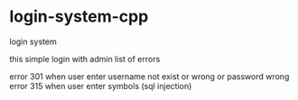 # login-system-cpp
login system

this simple login with admin
list of errors

error 301 when user enter username not exist or wrong or password wrong
error 315 when user enter symbols (sql injection)
